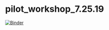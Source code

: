 # pilot_workshop_7.25.19

[![Binder](https://mybinder.org/badge_logo.svg)](https://mybinder.org/v2/gh/kgracia44/pilot_workshop_7.25.19/master)
